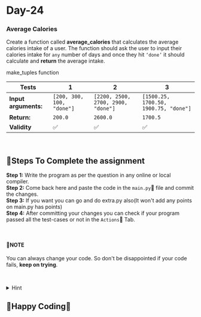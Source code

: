 # Day-24

### Average Calories
Create a function called **average_calories** that calculates the average calories intake of a user. The function should ask the user to input their calories intake for `any` number of days and once they hit `‘done’` it should calculate and **return** the average intake.


make_tuples function

**Tests** | **1** | **2** | **3**
--- | --- | --- | --- 
**Input arguments:** | `[200, 300, 100, "done"]` | `[2200, 2500, 2700, 2900, "done"]` | `[1500.25, 1700.50, 1900.75, "done"]` 
**Return:** | `200.0` | `2600.0` | `1700.5` 
**Validity** | :white_check_mark: | :white_check_mark: | :white_check_mark: 

&nbsp;
&nbsp;

## :scroll:Steps To Complete the assignment
**Step 1:** Write the program as per the question in any online or local compiler.  
**Step 2:** Come back here and paste the code in the `main.py`:apple: file and commit the changes.  
**Step 3:** If you want you can go and do extra.py also(It won't add any points on main.py has points)  
**Step 4:** After committing your changes you can check if your program passed all the test-cases or not in the `Actions`:green_apple: Tab.  

&nbsp;
&nbsp;

#### :pushpin:**NOTE**
You can always change your code. So don't be disappointed if your code fails, **keep on trying**.  

&nbsp;
&nbsp;

<details>
<summary>Hint</summary>
<br>
https://www.w3schools.com/python/python_type_casting.asp<br>
https://www.geeksforgeeks.org/loops-in-python/<br>
https://www.geeksforgeeks.org/arithmetic-operators-python/
<br>
</details>

## :tada:Happy Coding:tada:
